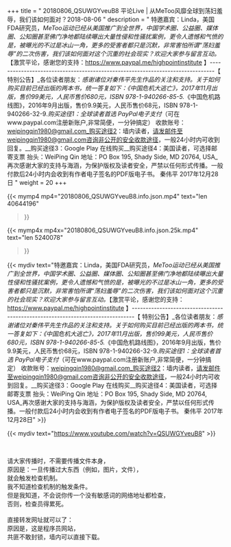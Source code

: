 +++
title = " 20180806_QSUWGYveuB8 平论Live |  从MeToo风靡全球到荡妇羞辱，我们该如何面对？2018-08-06 "
description = " 特邀嘉宾：Linda，美国FDA研究员，_MeToo运动已经从美国推广到全世界，中国学术圈、公益圈、媒体圈、公知圈甚至佛门净地都陆续曝出大量性侵和性骚扰案例，更令人遗憾和气愤的是，被曝光的不过是冰山一角，更多的受害者都只是沉默，非常害怕所谓“荡妇羞辱”的二次伤害，我们该如何面对这个沉重的社会现实？欢迎大家参与留言互动。_【激赏平论，感谢您的支持：https://www.paypal.me/highpointinstitute 】_-------------------------------------------------------------------------------_【 特别公告】_各位读者朋友：_感谢诸位对秦伟平先生作品的关注和支持。_关于如何购买目前已经出版的两本书，统一答复如下：_《中国危机大逃亡》，2017年11月出版，售价99美元，人民币售价680元，ISBN 978-1-940266-85-5._《中国危机路线图》，2016年9月出版，售价9.9美元，人民币售价68元，ISBN 978-1-940266-32-9._购买途径1：全球读者首选 PayPal电子支付_（可在www.paypal.com注册新账户,非常简便，一分钟搞定）     收款账号：weipingqin1980@gmail.com_购买途径2：墙内读者，请发邮件至weipingqin1980@gmail.com咨询非公开的安全收款途径，一般24小时内可收到回复。__购买途径3：Google Play 在线购买__购买途径4：美国读者，可选择邮寄支票     抬头：WeiPing Qin     地址：PO Box 195, Shady Side, MD 20764, USA_再次感谢大家的支持与海涵，为保护版权及读者安全，严禁以任何形式传播。一般付款后24小时内会收到有作者电子签名的PDF版电子书。     秦伟平     2017年12月28日 "
weight = 20
+++

{{< mymp4 mp4="20180806_QSUWGYveuB8.info.json.mp4" 
text="len 40644196"
>}}

{{< mymp4x  mp4x="20180806_QSUWGYveuB8.info.json.25k.mp4"
text="len 5240078"
>}}


{{< mydiv text="特邀嘉宾：Linda，美国FDA研究员，_MeToo运动已经从美国推广到全世界，中国学术圈、公益圈、媒体圈、公知圈甚至佛门净地都陆续曝出大量性侵和性骚扰案例，更令人遗憾和气愤的是，被曝光的不过是冰山一角，更多的受害者都只是沉默，非常害怕所谓“荡妇羞辱”的二次伤害，我们该如何面对这个沉重的社会现实？欢迎大家参与留言互动。_【激赏平论，感谢您的支持：https://www.paypal.me/highpointinstitute 】_-------------------------------------------------------------------------------_【 特别公告】_各位读者朋友：_感谢诸位对秦伟平先生作品的关注和支持。_关于如何购买目前已经出版的两本书，统一答复如下：_《中国危机大逃亡》，2017年11月出版，售价99美元，人民币售价680元，ISBN 978-1-940266-85-5._《中国危机路线图》，2016年9月出版，售价9.9美元，人民币售价68元，ISBN 978-1-940266-32-9._购买途径1：全球读者首选 PayPal电子支付_（可在www.paypal.com注册新账户,非常简便，一分钟搞定）     收款账号：weipingqin1980@gmail.com_购买途径2：墙内读者，请发邮件至weipingqin1980@gmail.com咨询非公开的安全收款途径，一般24小时内可收到回复。__购买途径3：Google Play 在线购买__购买途径4：美国读者，可选择邮寄支票     抬头：WeiPing Qin     地址：PO Box 195, Shady Side, MD 20764, USA_再次感谢大家的支持与海涵，为保护版权及读者安全，严禁以任何形式传播。一般付款后24小时内会收到有作者电子签名的PDF版电子书。     秦伟平     2017年12月28日" >}}
<br>

{{< mydiv text="https://www.youtube.com/watch?v=QSUWGYveuB8" >}}


<br>

请大家传播时，不需要传播文件本身，<br>
原因是：一旦传播过大东西（例如，图片，文件），<br>
就会触发检查机制。<br>
我不知道检查机制的触发条件。<br>
但是我知道，不会说你传一个没有敏感词的网络地址都检查，<br>
否则，检查员得累死。<br><br>
直接转发网址就可以了：<br>
原因是，这是程序员网站，<br>
共匪不敢封锁，墙内可以直接下载。


